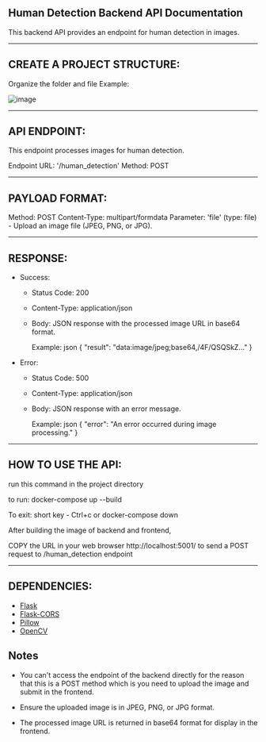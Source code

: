 Human Detection Backend API Documentation
------------------------------------------------------------------

This backend API provides an endpoint for human detection in images.

------------------------------------------------------------------
## CREATE A PROJECT STRUCTURE:

Organize the folder and file
Example:

![image](https://github.com/RegieS1/Project/assets/146498517/eec62dd8-62a7-4b52-9aea-cee51ab4a8aa)

------------------------------------------------------------------
## API ENDPOINT:

This endpoint processes images for human detection.

Endpoint URL: '/human_detection'
Method: POST

-----------------------------------------------------------------
## PAYLOAD FORMAT:

Method: POST
Content-Type: multipart/formdata
Parameter: 'file' (type: file) - Upload an image file (JPEG, PNG, or JPG).

----------------------------------------------------------------
## RESPONSE:

- Success:
  - Status Code: 200
  - Content-Type: application/json
  - Body: JSON response with the processed image URL in base64 format.

    Example:
    json
    {
      "result": "data:image/jpeg;base64,/4F/QSQSkZ..."
    }
   
- Error:
  - Status Code: 500
  - Content-Type: application/json
  - Body: JSON response with an error message.

    Example:
    json
    {
      "error": "An error occurred during image processing."
    }
    

----------------------------------------------------------------
## HOW TO USE THE API:

run this command in the project directory


to run:
docker-compose up --build

To exit: short key - Ctrl+c
	or
docker-compose down


After building the image of backend and frontend, 

COPY the URL in your web browser  http://localhost:5001/ to send a POST request to /human_detection endpoint

----------------------------------------------------------------
## DEPENDENCIES:

- [Flask](https://pypi.org/project/Flask/)
- [Flask-CORS](https://pypi.org/project/Flask-CORS/)
- [Pillow](https://pypi.org/project/Pillow/)
- [OpenCV](https://pypi.org/project/opencv-python/)

Notes
-----
- You can't access the endpoint of the backend directly for the reason
that this is a POST method which is you need to upload the image and submit in the frontend.

- Ensure the uploaded image is in JPEG, PNG, or JPG format.

- The processed image URL is returned in base64 format for display in the frontend.
